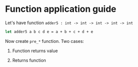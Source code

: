 # Function application guide

Let's have function `adder5 : int -> int -> int -> int -> int`

```fsharp
let adder5 a b c d e = a + b + c + d + e
```

Now create `pre_*` function. Two cases:

1) Function returns value



2) Returns function
